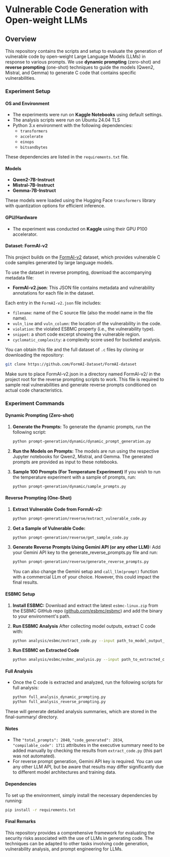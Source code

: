 # Vulnerable Code Generation with Open-weight LLMs

## Overview

This repository contains the scripts and setup to evaluate the generation of vulnerable code by open-weight Large Language Models (LLMs) in response to various prompts. We use **dynamic prompting** (zero-shot) and **reverse prompting** (one-shot) techniques to guide the models (Qwen2, Mistral, and Gemma) to generate C code that contains specific vulnerabilities.

### Experiment Setup

#### OS and Environment

- The experiments were run on **Kaggle Notebooks** using default settings.
- The analysis scripts were run on Ubuntu 24.04 TLS
- Python 3.x environment with the following dependencies:
  - `transformers`
  - `accelerate`
  - `einops`
  - `bitsandbytes`

These dependencies are listed in the `requirements.txt` file.

#### Models

- **Qwen2-7B-Instruct**
- **Mistral-7B-Instruct**
- **Gemma-7B-Instruct**

These models were loaded using the Hugging Face `transformers` library with quantization options for efficient inference.

#### GPU/Hardware

- The experiment was conducted on **Kaggle** using their GPU P100 accelerator.

#### Dataset: FormAI-v2

This project builds on the [FormAI-v2](https://github.com/FormAI-Dataset/FormAI-dataset) dataset, which provides vulnerable C code samples generated by large language models.

To use the dataset in reverse prompting, download the accompanying metadata file:

- **FormAI-v2.json**: This JSON file contains metadata and vulnerability annotations for each file in the dataset.

Each entry in the `FormAI-v2.json` file includes:

- `filename`: name of the C source file (also the model name in the file name).
- `vuln_line` and `vuln_column`: the location of the vulnerability in the code.
- `violation`: the violated ESBMC property (i.e., the vulnerability type).
- `snippet`: a short code excerpt showing the vulnerable region.
- `cyclomatic_complexity`: a complexity score used for bucketed analysis.

You can obtain this file and the full dataset of `.c` files by cloning or downloading the repository:

```bash
git clone https://github.com/FormAI-Dataset/FormAI-dataset
```

Make sure to place FormAI-v2.json in a directory named FormAI-v2/ in the project root for the reverse prompting scripts to work.
This file is required to sample real vulnerabilities and generate reverse prompts conditioned on actual code characteristics.

### Experiment Commands

#### Dynamic Prompting (Zero-shot)

1. **Generate the Prompts:**
   To generate the dynamic prompts, run the following script:
   ```bash
   python prompt-generation/dynamic/dynamic_prompt_generation.py
   ```
   
2. **Run the Models on Prompts:**
   The models are run using the respective Jupyter notebooks for Qwen2, Mistral, and Gemma. The generated prompts are provided as input to these notebooks.

3. **Sample 100 Prompts (For Temperature Experiment)**
   If you wish to run the temperature experiment with a sample of prompts, run:
   ```bash
   python prompt-generation/dynamic/sample_prompts.py
   ```
   
#### Reverse Prompting (One-Shot)

1. **Extract Vulnerable Code from FormAI-v2:**
   ```bash
   python prompt-generation/reverse/extract_vulnerable_code.py
   ```
   
2. **Get a Sample of Vulnerable Code:**
   ```bash
   python prompt-generation/reverse/get_sample_code.py
   ```
   
3. **Generate Reverse Prompts Using Gemini API (or any other LLM):**
   Add your Gemini API key to the generate_reverse_prompts.py file and run:
   ```bash
   python prompt-generation/reverse/generate_reverse_prompts.py
   ```
   You can also change the Gemini setup and `call_llm(prompt)` function with a commercial LLm of your choice. However, this could impact the final results.

#### ESBMC Setup

1. **Install ESBMC:**
   Download and extract the latest `esbmc-linux.zip` from the ESBMC GitHub repo ([github.com/esbmc/esbmc](https://github.com/esbmc/esbmc)) and add the binary to your environment's path.

2. **Run ESBMC Analysis**
   After collecting model outputs, extract C code with:
   ```bash
   python analysis/esbmc/extract_code.py --input path_to_model_output_file
   ```
   
3. **Run ESBMC on Extracted Code**
   ```bash
   python analysis/esbmc/esbmc_analysis.py --input path_to_extracted_code
   ```
   
#### Full Analysis

- Once the C code is extracted and analyzed, run the following scripts for full analysis:
  ```bash
  python full_analysis_dynamic_prompting.py
  python full_analysis_reverse_prompting.py
  ```
  
These will generate detailed analysis summaries, which are stored in the final-summary/ directory.

#### Notes

- The `"total_prompts": 2040`, `"code_generated": 2034`, `"compilable_code": 1711` attributes in the executive summary need to be added manually by checking the results from `extract_code.py` (this part was not automated).
- For reverse prompt generation, Gemini API key is required. You can use any other LLM API, but be aware that results may differ significantly due to different model architectures and training data.

#### Dependencies

To set up the environment, simply install the necessary dependencies by running:
```bash
pip install -r requirements.txt
```

#### Final Remarks

This repository provides a comprehensive framework for evaluating the security risks associated with the use of LLMs in generating code. The techniques can be adapted to other tasks involving code generation, vulnerability analysis, and prompt engineering for LLMs.
